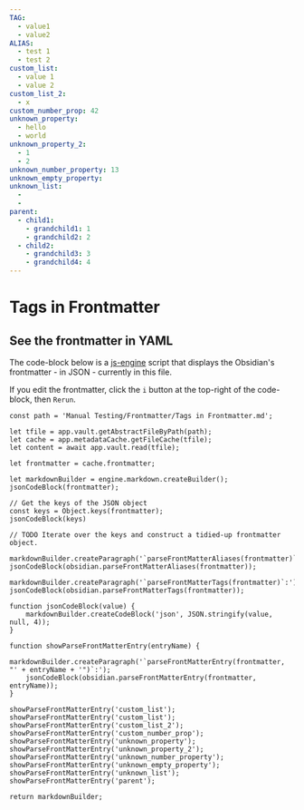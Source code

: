 ```yaml
---
TAG:
  - value1
  - value2
ALIAS:
  - test 1
  - test 2
custom_list:
  - value 1
  - value 2
custom_list_2:
  - x
custom_number_prop: 42
unknown_property:
  - hello
  - world
unknown_property_2:
  - 1
  - 2
unknown_number_property: 13
unknown_empty_property:
unknown_list:
  -
  -
parent:
  - child1:
    - grandchild1: 1
    - grandchild2: 2
  - child2:
    - grandchild3: 3
    - grandchild4: 4
---
```


# Tags in Frontmatter

## See the frontmatter in YAML

The code-block below is a [js-engine](https://www.moritzjung.dev/obsidian-js-engine-plugin-docs/) script that displays the Obsidian's frontmatter - in JSON - currently in this file.

If you edit the frontmatter, click the `i` button at the top-right of the code-block, then `Rerun`.

```js-engine
const path = 'Manual Testing/Frontmatter/Tags in Frontmatter.md';

let tfile = app.vault.getAbstractFileByPath(path);
let cache = app.metadataCache.getFileCache(tfile);
let content = await app.vault.read(tfile);

let frontmatter = cache.frontmatter;

let markdownBuilder = engine.markdown.createBuilder();
jsonCodeBlock(frontmatter);

// Get the keys of the JSON object
const keys = Object.keys(frontmatter);
jsonCodeBlock(keys)

// TODO Iterate over the keys and construct a tidied-up frontmatter object.

markdownBuilder.createParagraph('`parseFrontMatterAliases(frontmatter)`:');
jsonCodeBlock(obsidian.parseFrontMatterAliases(frontmatter));

markdownBuilder.createParagraph('`parseFrontMatterTags(frontmatter)`:');
jsonCodeBlock(obsidian.parseFrontMatterTags(frontmatter));

function jsonCodeBlock(value) {
    markdownBuilder.createCodeBlock('json', JSON.stringify(value, null, 4));
}

function showParseFrontMatterEntry(entryName) {
    markdownBuilder.createParagraph('`parseFrontMatterEntry(frontmatter, "' + entryName + '")`:');
    jsonCodeBlock(obsidian.parseFrontMatterEntry(frontmatter, entryName));
}

showParseFrontMatterEntry('custom_list');
showParseFrontMatterEntry('custom_list');
showParseFrontMatterEntry('custom_list_2');
showParseFrontMatterEntry('custom_number_prop');
showParseFrontMatterEntry('unknown_property');
showParseFrontMatterEntry('unknown_property_2');
showParseFrontMatterEntry('unknown_number_property');
showParseFrontMatterEntry('unknown_empty_property');
showParseFrontMatterEntry('unknown_list');
showParseFrontMatterEntry('parent');

return markdownBuilder;
```
